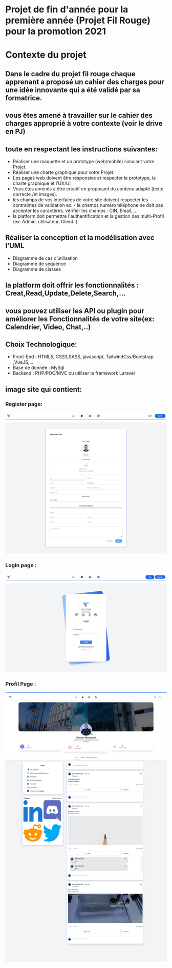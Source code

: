 # Projet de fin d'année pour la première année (Projet Fil Rouge) pour la promotion 2021
# Contexte du projet
## Dans le cadre du projet fil rouge chaque apprenant a proposé un cahier des charges pour une idée innovante qui a été validé par sa formatrice.
## vous êtes amené à travailler sur le cahier des charges approprié à votre contexte (voir le drive en PJ)
## toute en respectant les instructions suivantes:
- Réaliser une maquette et un prototype (web/mobile) simulant votre Projet.
- Réaliser une charte graphique pour votre Projet.
- Les pages web doivent être responsive et respecter le prototype, la charte graphique et l’UX/UI
- Vous êtes amenés à être créatif en proposant du contenu adapté (texte correcte /et images).
- les champs de vos interfaces de votre site doivent respecter les contraintes de validation ex: - le champs numéro téléphone ne doit pas accepter les caractères. vérifier les champs : CIN, Email,....
- la platform doit permettre l'authentification et la gestion des multi-Profil (ex: Admin, utilisateur, Client..)
 ## Réaliser la conception et la modélisation avec l’UML
- Diagramme de cas d’utilisation
- Diagramme de séquence
- Diagramme de classes

## la platform doit offrir les fonctionnalités : Creat,Read,Update,Delete,Search,...
## vous pouvez utiliser les API ou plugin pour améliorer les Fonctionnalités de votre site(ex: Calendrier, Video, Chat,..)
## Choix Technologique:
- Front-End : HTML5, CSS3,SASS, javascript, TailwindCss/Bootstrap ,VueJS,...
- Base de donnée : MySql
- Backend : PHP/POO/MVC ou utiliser le framework Laravel

## image site qui contient:
### Register page: 
![Front-end-project](https://github.com/Moussatef/Projet_Fill_Rouge_Laravel_Vue/blob/main/Maquet/profileApprenant.png)
### Login page :
![Front-end-project](https://github.com/Moussatef/Projet_Fill_Rouge_Laravel_Vue/blob/main/Maquet/loginpage.png)
### Profil Page : 
![Front-end-project](https://github.com/Moussatef/Projet_Fill_Rouge_Laravel_Vue/blob/main/Maquet/page_profile.png)

